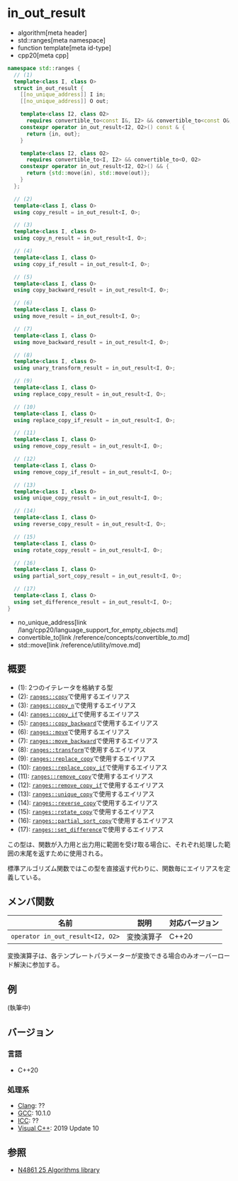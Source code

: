 # in_out_result
* algorithm[meta header]
* std::ranges[meta namespace]
* function template[meta id-type]
* cpp20[meta cpp]

```cpp
namespace std::ranges {
  // (1)
  template<class I, class O>
  struct in_out_result {
    [[no_unique_address]] I in;
    [[no_unique_address]] O out;

    template<class I2, class O2>
      requires convertible_to<const I&, I2> && convertible_to<const O&, O2>
    constexpr operator in_out_result<I2, O2>() const & {
      return {in, out};
    }

    template<class I2, class O2>
      requires convertible_to<I, I2> && convertible_to<O, O2>
    constexpr operator in_out_result<I2, O2>() && {
      return {std::move(in), std::move(out)};
    }
  };

  // (2)
  template<class I, class O>
  using copy_result = in_out_result<I, O>;

  // (3)
  template<class I, class O>
  using copy_n_result = in_out_result<I, O>;

  // (4)
  template<class I, class O>
  using copy_if_result = in_out_result<I, O>;

  // (5)
  template<class I, class O>
  using copy_backward_result = in_out_result<I, O>;

  // (6)
  template<class I, class O>
  using move_result = in_out_result<I, O>;

  // (7)
  template<class I, class O>
  using move_backward_result = in_out_result<I, O>;

  // (8)
  template<class I, class O>
  using unary_transform_result = in_out_result<I, O>;

  // (9)
  template<class I, class O>
  using replace_copy_result = in_out_result<I, O>;

  // (10)
  template<class I, class O>
  using replace_copy_if_result = in_out_result<I, O>;

  // (11)
  template<class I, class O>
  using remove_copy_result = in_out_result<I, O>;

  // (12)
  template<class I, class O>
  using remove_copy_if_result = in_out_result<I, O>;

  // (13)
  template<class I, class O>
  using unique_copy_result = in_out_result<I, O>;

  // (14)
  template<class I, class O>
  using reverse_copy_result = in_out_result<I, O>;

  // (15)
  template<class I, class O>
  using rotate_copy_result = in_out_result<I, O>;

  // (16)
  template<class I, class O>
  using partial_sort_copy_result = in_out_result<I, O>;

  // (17)
  template<class I, class O>
  using set_difference_result = in_out_result<I, O>;
}
```
* no_unique_address[link /lang/cpp20/language_support_for_empty_objects.md]
* convertible_to[link /reference/concepts/convertible_to.md]
* std::move[link /reference/utility/move.md]

## 概要
* (1): 2つのイテレータを格納する型
* (2): [`ranges::copy`](ranges_copy.md)で使用するエイリアス
* (3): [`ranges::copy_n`](ranges_copy_n.md)で使用するエイリアス
* (4): [`ranges::copy_if`](ranges_copy_if.md)で使用するエイリアス
* (5): [`ranges::copy_backward`](ranges_copy_backward.md)で使用するエイリアス
* (6): [`ranges::move`](ranges_move.md)で使用するエイリアス
* (7): [`ranges::move_backward`](ranges_move_backward.md)で使用するエイリアス
* (8): [`ranges::transform`](ranges_transform.md)で使用するエイリアス
* (9): [`ranges::replace_copy`](ranges_replace_copy.md)で使用するエイリアス
* (10): [`ranges::replace_copy_if`](ranges_replace_copy_if.md)で使用するエイリアス
* (11): [`ranges::remove_copy`](ranges_remove_copy.md)で使用するエイリアス
* (12): [`ranges::remove_copy_if`](ranges_remove_copy_if.md)で使用するエイリアス
* (13): [`ranges::unique_copy`](ranges_unique_copy.md)で使用するエイリアス
* (14): [`ranges::reverse_copy`](ranges_reverse_copy.md)で使用するエイリアス
* (15): [`ranges::rotate_copy`](ranges_rotate_copy.md)で使用するエイリアス
* (16): [`ranges::partial_sort_copy`](ranges_partial_sort_copy.md)で使用するエイリアス
* (17): [`ranges::set_difference`](ranges_set_difference.md)で使用するエイリアス

この型は、関数が入力用と出力用に範囲を受け取る場合に、それぞれ処理した範囲の末尾を返すために使用される。

標準アルゴリズム関数ではこの型を直接返す代わりに、関数毎にエイリアスを定義している。

## メンバ関数

| 名前                             | 説明           | 対応バージョン |
|----------------------------------|----------------|----------------|
| `operator in_out_result<I2, O2>` | 変換演算子     | C++20          |

変換演算子は、各テンプレートパラメーターが変換できる場合のみオーバーロード解決に参加する。

## 例
(執筆中)

## バージョン
### 言語
- C++20

### 処理系
- [Clang](/implementation.md#clang): ??
- [GCC](/implementation.md#gcc): 10.1.0
- [ICC](/implementation.md#icc): ??
- [Visual C++](/implementation.md#visual_cpp): 2019 Update 10

## 参照
- [N4861 25 Algorithms library](https://timsong-cpp.github.io/cppwp/n4861/algorithms)
